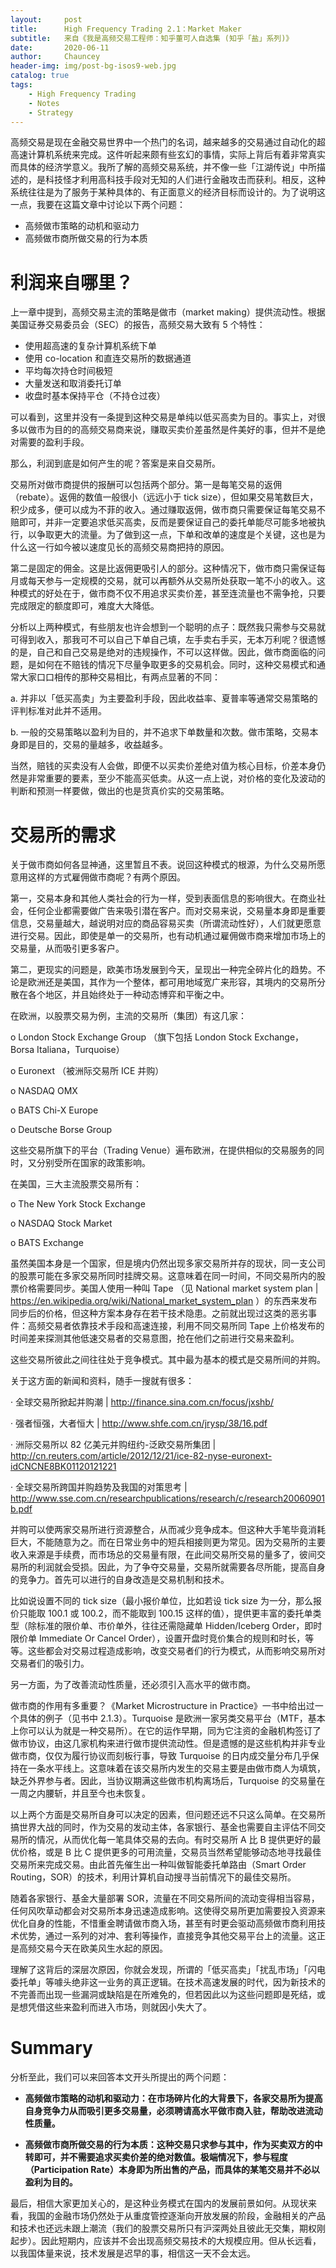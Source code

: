 ```yaml
---
layout:     post
title:      High Frequency Trading 2.1：Market Maker
subtitle:   来自《我是高频交易工程师：知乎董可人自选集 (知乎「盐」系列)》
date:       2020-06-11
author:     Chauncey
header-img: img/post-bg-isos9-web.jpg
catalog: true
tags:
    - High Frequency Trading
    - Notes
    - Strategy
---
```




高频交易是现在金融交易世界中一个热门的名词，越来越多的交易通过自动化的超高速计算机系统来完成。这件听起来颇有些玄幻的事情，实际上背后有着非常真实而具体的经济学意义。我所了解的高频交易系统，并不像一些「江湖传说」中所描述的，是科技怪才利用高科技手段对无知的人们进行金融攻击而获利。相反，这种系统往往是为了服务于某种具体的、有正面意义的经济目标而设计的。为了说明这一点，我要在这篇文章中讨论以下两个问题：

- 高频做市策略的动机和驱动力
- 高频做市商所做交易的行为本质

# 利润来自哪里？

上一章中提到，高频交易主流的策略是做市（market making）提供流动性。根据美国证券交易委员会（SEC）的报告，高频交易大致有 5 个特性：

- 使用超高速的复杂计算机系统下单
- 使用 co-location 和直连交易所的数据通道
- 平均每次持仓时间极短
- 大量发送和取消委托订单
- 收盘时基本保持平仓（不持仓过夜）

可以看到，这里并没有一条提到这种交易是单纯以低买高卖为目的。事实上，对很多以做市为目的的高频交易商来说，赚取买卖价差虽然是件美好的事，但并不是绝对需要的盈利手段。



那么，利润到底是如何产生的呢？答案是来自交易所。



交易所对做市商提供的报酬可以包括两个部分。第一是每笔交易的返佣（rebate）。返佣的数值一般很小（远远小于 tick size），但如果交易笔数巨大，积少成多，便可以成为不菲的收入。通过赚取返佣，做市商只需要保证每笔交易不赔即可，并非一定要追求低买高卖，反而是要保证自己的委托单能尽可能多地被执行，以争取更大的流量。为了做到这一点，下单和改单的速度是个关键，这也是为什么这一行如今被以速度见长的高频交易商把持的原因。

第二是固定的佣金。这是比返佣更吸引人的部分。这种情况下，做市商只需保证每月或每天参与一定规模的交易，就可以再额外从交易所处获取一笔不小的收入。这种模式的好处在于，做市商不仅不用追求买卖价差，甚至连流量也不需争抢，只要完成限定的额度即可，难度大大降低。



分析以上两种模式，有些朋友也许会想到一个聪明的点子：既然我只需参与交易就可得到收入，那我可不可以自己下单自己填，左手卖右手买，无本万利呢？很遗憾的是，自己和自己交易是绝对的违规操作，不可以这样做。因此，做市商面临的问题，是如何在不赔钱的情况下尽量争取更多的交易机会。同时，这种交易模式和通常大家口口相传的那种交易相比，有两点显著的不同：

a. 并非以「低买高卖」为主要盈利手段，因此收益率、夏普率等通常交易策略的评判标准对此并不适用。

b. 一般的交易策略以盈利为目的，并不追求下单数量和次数。做市策略，交易本身即是目的，交易的量越多，收益越多。



当然，赔钱的买卖没有人会做，即便不以买卖价差绝对值为核心目标，价差本身仍然是非常重要的要素，至少不能高买低卖。从这一点上说，对价格的变化及波动的判断和预测一样要做，做出的也是货真价实的交易策略。



# 交易所的需求

关于做市商如何各显神通，这里暂且不表。说回这种模式的根源，为什么交易所愿意用这样的方式雇佣做市商呢？有两个原因。



第一，交易本身和其他人类社会的行为一样，受到表面信息的影响很大。在商业社会，任何企业都需要做广告来吸引潜在客户。而对交易来说，交易量本身即是重要信息，交易量越大，越说明对应的商品容易买卖（所谓流动性好），人们就更愿意进行交易。因此，即使是单一的交易所，也有动机通过雇佣做市商来增加市场上的交易量，从而吸引更多客户。





第二，更现实的问题是，欧美市场发展到今天，呈现出一种完全碎片化的趋势。不论是欧洲还是美国，其作为一个整体，都可用地域宽广来形容，其境内的交易所分散在各个地区，并且始终处于一种动态博弈和平衡之中。



在欧洲，以股票交易为例，主流的交易所（集团）有这几家：



o London Stock Exchange Group （旗下包括 London Stock Exchange，Borsa Italiana，Turquoise）



o Euronext （被洲际交易所 ICE 并购）



o NASDAQ OMX



o BATS Chi-X Europe



o Deutsche Borse Group



这些交易所旗下的平台（Trading Venue）遍布欧洲，在提供相似的交易服务的同时，又分别受所在国家的政策影响。



在美国，三大主流股票交易所有：



o The New York Stock Exchange



o NASDAQ Stock Market





o BATS Exchange



虽然美国本身是一个国家，但是境内仍然出现多家交易所并存的现状，同一支公司的股票可能在多家交易所同时挂牌交易。这意味着在同一时间，不同交易所内的股票价格需要同步。美国人使用一种叫 Tape （见 National market system plan | https://en.wikipedia.org/wiki/National_market_system_plan ）的东西来发布同步后的价格，但这种方案本身存在若干技术隐患。之前就出现过这类的恶劣事件：高频交易者依靠技术手段和高速连接，利用不同交易所同 Tape 上价格发布的时间差来探测其他低速交易者的交易意图，抢在他们之前进行交易来盈利。



这些交易所彼此之间往往处于竞争模式。其中最为基本的模式是交易所间的并购。

关于这方面的新闻和资料，随手一搜就有很多：





· 全球交易所掀起并购潮 | http://finance.sina.com.cn/focus/jxshb/ 



· 强者恒强，大者恒大 | http://www.shfe.com.cn/jrysp/38/16.pdf 



· 洲际交易所以 82 亿美元并购纽约-泛欧交易所集团 | http://cn.reuters.com/article/2012/12/21/ice-82-nyse-euronext-idCNCNE8BK01120121221 



· 全球交易所跨国并购趋势及我国的对策思考 | http://www.sse.com.cn/researchpublications/research/c/research20060901b.pdf 



并购可以使两家交易所进行资源整合，从而减少竞争成本。但这种大手笔毕竟消耗巨大，不能随意为之。而在日常业务中的短兵相接则更为常见。因为交易所的主要收入来源是手续费，而市场总的交易量有限，在此间交易所交易的量多了，彼间交易所的利润就会受损。因此，为了争夺交易量，交易所就需要各尽所能，提高自身的竞争力。首先可以进行的自身改造是交易机制和技术。

比如说设置不同的 tick size（最小报价单位，比如若设 tick size 为一分，那么报价只能取 100.1 或 100.2，而不能取到 100.15 这样的值），提供更丰富的委托单类型（除标准的限价单、市价单外，往往还需隐藏单 Hidden/Iceberg Order，即时限价单 Immediate Or Cancel Order），设置开盘时竞价集合的规则和时长，等等。这些都会对交易过程造成影响，改变交易者们的行为模式，从而影响交易所对交易者们的吸引力。



另一方面，为了改善流动性质量，还必须引入高水平的做市商。

做市商的作用有多重要？《Market Microstructure in Practice》一书中给出过一个具体的例子（见书中 2.1.3）。Turquoise 是欧洲一家另类交易平台（MTF，基本上你可以认为就是一种交易所）。在它的运作早期，同为它注资的金融机构签订了做市协议，由这几家机构来进行做市提供流动性。但是遗憾的是这些机构并非专业做市商，仅仅为履行协议而刻板行事，导致 Turquoise 的日内成交量分布几乎保持在一条水平线上。这意味着在该交易所内发生的交易主要是由做市商人为填筑，缺乏外界参与者。因此，当协议期满这些做市机构离场后，Turquoise 的交易量在一周之内腰斩，并且至今也未恢复。





以上两个方面是交易所自身可以决定的因素，但问题还远不只这么简单。在交易所搞世界大战的同时，作为交易的发动主体，各家银行、基金也需要自主评估不同交易所的情况，从而优化每一笔具体交易的去向。有时交易所 A 比 B 提供更好的最优价格，或是 B 比 C 提供更多的可用流量，交易员当然希望能够动态地寻找最佳交易所来完成交易。由此首先催生出一种叫做智能委托单路由（Smart Order Routing，SOR）的技术，利用计算机自动搜寻当前情况下的最佳交易所。



随着各家银行、基金大量部署 SOR，流量在不同交易所间的流动变得相当容易，任何风吹草动都会对交易所本身迅速造成影响。这使得交易所更加需要投入资源来优化自身的性能，不惜重金聘请做市商入场，甚至有时更会驱动高频做市商利用技术优势，通过一系列的对冲、套利等操作，直接竞争其他交易平台上的流量。这正是高频交易今天在欧美风生水起的原因。



理解了这背后的深层次原因，你就会发现，所谓的「低买高卖」「扰乱市场」「闪电委托单」等噱头绝非这一业务的真正逻辑。在技术高速发展的时代，因为新技术的不完善而出现一些漏洞或缺陷是在所难免的，但若因此以为这些问题即是死结，或是想凭借这些来盈利而进入市场，则就因小失大了。



# Summary

分析至此，我们可以来回答本文开头所提出的两个问题：



- **高频做市策略的动机和驱动力：在市场碎片化的大背景下，各家交易所为提高自身竞争力从而吸引更多交易量，必须聘请高水平做市商入驻，帮助改进流动性质量。**

- **高频做市商所做交易的行为本质：这种交易只求参与其中，作为买卖双方的中转即可，并不需要追求买卖价差的绝对数值。极端情况下，参与程度（Participation Rate）本身即为所出售的产品，而具体的某笔交易并不必以盈利为目的。**

最后，相信大家更加关心的，是这种业务模式在国内的发展前景如何。从现状来看，我国的金融市场仍然处于从重度管控逐渐向开放发展的阶段，金融相关的产品和技术也还远未跟上潮流（我们的股票交易所只有沪深两处且彼此无交集，期权刚起步）。因此短期内，应该并不会出现高频交易技术的大规模应用。但从长远看，以我国体量来说，技术发展是迟早的事，相信这一天不会太远。





